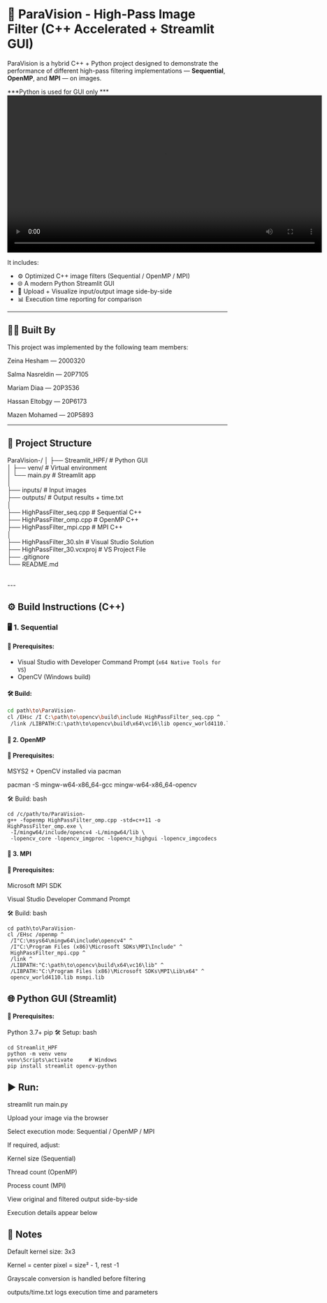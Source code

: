 # 🧠 ParaVision - High-Pass Image Filter (C++ Accelerated + Streamlit GUI)

ParaVision is a hybrid C++ + Python project designed to demonstrate the performance of different high-pass filtering implementations — **Sequential**, **OpenMP**, and **MPI** — on  images.

***Python is used for GUI only ***
<video width="720" controls>
  <source src="https://github.com/Zeinahesham308/ParaVision-/raw/main/Demo/streamlit-main-2025-05-07-18-05-68.webm" type="video/webm">
  Your browser does not support the video tag.
</video>


It includes:
- ⚙️ Optimized C++ image filters (Sequential / OpenMP / MPI)
- 🌐 A modern Python Streamlit GUI
- 📸 Upload + Visualize input/output image side-by-side
- 📊 Execution time reporting for comparison

---
## 👨‍💻 Built By
This project was implemented by the following team members:

Zeina Hesham — 2000320

Salma Nasreldin — 20P7105

Mariam Diaa — 20P3536

Hassan Eltobgy — 20P6173

Mazen Mohamed — 20P5893


---

## 📁 Project Structure <br>
ParaVision-/
│
├── Streamlit_HPF/ # Python GUI <br>
│ ├── venv/ # Virtual environment <br>
│ └── main.py # Streamlit app <br>
│<br>
├── inputs/ # Input images <br>
├── outputs/ # Output results + time.txt <br>
│<br>
├── HighPassFilter_seq.cpp # Sequential C++ <br>
├── HighPassFilter_omp.cpp # OpenMP C++ <br>
├── HighPassFilter_mpi.cpp # MPI C++ <br>
│<br>
├── HighPassFilter_30.sln # Visual Studio Solution <br>
├── HighPassFilter_30.vcxproj # VS Project File <br>
├── .gitignore <br>
└── README.md <br>

<br>
---

## ⚙️ Build Instructions (C++)

### 🖥️ 1. Sequential 

#### 🧱 Prerequisites:
- Visual Studio with Developer Command Prompt (`x64 Native Tools for VS`)
- OpenCV (Windows build)

#### 🛠 Build:
```bash
cd path\to\ParaVision-
cl /EHsc /I C:\path\to\opencv\build\include HighPassFilter_seq.cpp ^
 /link /LIBPATH:C:\path\to\opencv\build\x64\vc16\lib opencv_world4110.lib 
```

#### 🚀 2. OpenMP 
#### 🧱 Prerequisites:
MSYS2 + OpenCV installed via pacman

pacman -S mingw-w64-x86_64-gcc mingw-w64-x86_64-opencv

🛠 Build:
bash
```
cd /c/path/to/ParaVision-
g++ -fopenmp HighPassFilter_omp.cpp -std=c++11 -o HighPassFilter_omp.exe \
 -I/mingw64/include/opencv4 -L/mingw64/lib \
 -lopencv_core -lopencv_imgproc -lopencv_highgui -lopencv_imgcodecs
```



#### 🧪 3. MPI
#### 🧱 Prerequisites:
Microsoft MPI SDK

Visual Studio Developer Command Prompt

🛠 Build:
bash
```
cd path\to\ParaVision-
cl /EHsc /openmp ^
 /I"C:\msys64\mingw64\include\opencv4" ^
 /I"C:\Program Files (x86)\Microsoft SDKs\MPI\Include" ^
 HighPassFilter_mpi.cpp ^
 /link ^
 /LIBPATH:"C:\path\to\opencv\build\x64\vc16\lib" ^
 /LIBPATH:"C:\Program Files (x86)\Microsoft SDKs\MPI\Lib\x64" ^
 opencv_world4110.lib msmpi.lib
```

## 🌐 Python GUI (Streamlit)
#### 🧱 Prerequisites:
Python 3.7+
pip
🛠 Setup:
bash
```
cd Streamlit_HPF
python -m venv venv
venv\Scripts\activate     # Windows
pip install streamlit opencv-python
```
## ▶️ Run:
streamlit run main.py

Upload your image via the browser

Select execution mode: Sequential / OpenMP / MPI

If required, adjust:

Kernel size (Sequential)

Thread count (OpenMP)

Process count (MPI)

View original and filtered output side-by-side

Execution details appear below


## 📌 Notes
Default kernel size: 3x3

Kernel = center pixel = size² - 1, rest -1

Grayscale conversion is handled before filtering

outputs/time.txt logs execution time and parameters

